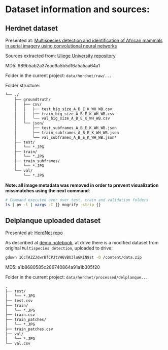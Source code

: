 # Dataset information and sources:

## Herdnet dataset

Presented at: [Multispecies detection and identification of African mammals in aerial imagery using convolutional neural networks](https://zslpublications.onlinelibrary.wiley.com/doi/full/10.1002/rse2.234)

Sources extracted from: [Uliege University repository](https://dataverse.uliege.be/dataset.xhtml?persistentId=doi:10.58119/ULG/MIRUU5)

MD5: 989b5ab2a37ead9a5b5df6a5a5aa64a1

Folder in the current project: `data/herdnet/raw/...`

Folder structure:

```txt
└── ./
    ├── groundtruth/
    │   ├── csv/
    │   │   ├── test_big_size_A_B_E_K_WH_WB.csv
    │   │   ├── train_big_size_A_B_E_K_WH_WB.csv
    │   │   └── val_big_size_A_B_E_K_WH_WB.csv
    │   └── json/
    │       ├── test_subframes_A_B_E_K_WH_WB.json
    │       ├── train_subframes_A_B_E_K_WH_WB.json
    │       └── val_subframes_A_B_E_K_WH_WB.json*
    ├── test/
    │   └── *.JPG
    ├── train/
    │   └── *.JPG
    ├── train_subframes/
    │   └── *.JPG
    └── val/
        └── *.JPG
```

**Note: all image metadata was removed in order to prevent visualization missmatches using the next command**:
```bash
# Command executed over over test, train and validation folders
ls | pv -l | xargs -I {} mogrify -strip {}
```

## Delplanque uploaded dataset

Presented at: [HerdNet repo](https://github.com/Alexandre-Delplanque/HerdNet)

As described at [demo notebook](https://github.com/Alexandre-Delplanque/HerdNet/blob/main/notebooks/demo-training-testing-herdnet.ipynb), at
drive there is a modified dataset from original `Multispecies detection`, uploaded to drive:

```bash
gdown 1CcTAZZJdwrBfCPJtVH6VBU3luGKIN9st -O /content/data.zip
```

MD5: a1b8680585c286740864a91a1b305f20

Folder in the current project: `data/herdnet/processed/delplanque...`

```txt
.
├── test/
│   └── *.JPG
├── test.csv
├── train/
│   └── *.JPG
├── train.csv
├── train_patches/
│   └── *.JPG
├── train_patches.csv
├── val/
│   └── *.JPG
└── val.csv
```
